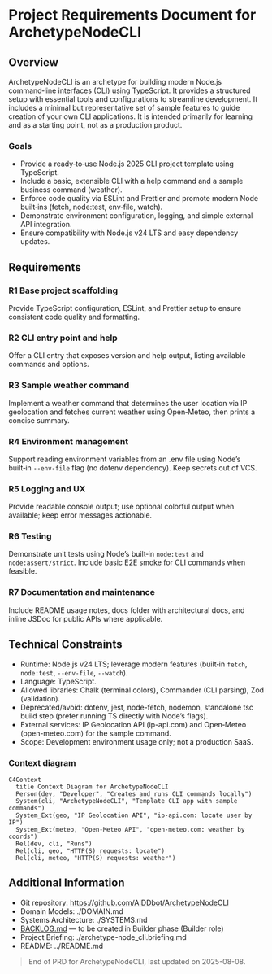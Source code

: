 # Project Requirements Document for ArchetypeNodeCLI

## Overview

ArchetypeNodeCLI is an archetype for building modern Node.js command‑line interfaces (CLI) using TypeScript. It provides a structured setup with essential tools and configurations to streamline development. It includes a minimal but representative set of sample features to guide creation of your own CLI applications. It is intended primarily for learning and as a starting point, not as a production product.

### Goals

- Provide a ready‑to‑use Node.js 2025 CLI project template using TypeScript.
- Include a basic, extensible CLI with a help command and a sample business command (weather).
- Enforce code quality via ESLint and Prettier and promote modern Node built‑ins (fetch, node:test, env‑file, watch).
- Demonstrate environment configuration, logging, and simple external API integration.
- Ensure compatibility with Node.js v24 LTS and easy dependency updates.

## Requirements

### R1 Base project scaffolding

Provide TypeScript configuration, ESLint, and Prettier setup to ensure consistent code quality and formatting.

### R2 CLI entry point and help

Offer a CLI entry that exposes version and help output, listing available commands and options.

### R3 Sample weather command

Implement a weather command that determines the user location via IP geolocation and fetches current weather using Open‑Meteo, then prints a concise summary.

### R4 Environment management

Support reading environment variables from an .env file using Node’s built‑in `--env-file` flag (no dotenv dependency). Keep secrets out of VCS.

### R5 Logging and UX

Provide readable console output; use optional colorful output when available; keep error messages actionable.

### R6 Testing

Demonstrate unit tests using Node’s built‑in `node:test` and `node:assert/strict`. Include basic E2E smoke for CLI commands when feasible.

### R7 Documentation and maintenance

Include README usage notes, docs folder with architectural docs, and inline JSDoc for public APIs where applicable.

## Technical Constraints

- Runtime: Node.js v24 LTS; leverage modern features (built‑in `fetch`, `node:test`, `--env-file`, `--watch`).
- Language: TypeScript.
- Allowed libraries: Chalk (terminal colors), Commander (CLI parsing), Zod (validation).
- Deprecated/avoid: dotenv, jest, node-fetch, nodemon, standalone tsc build step (prefer running TS directly with Node’s flags).
- External services: IP Geolocation API (ip-api.com) and Open‑Meteo (open-meteo.com) for the sample command.
- Scope: Development environment usage only; not a production SaaS.

### Context diagram

```mermaid
C4Context
  title Context Diagram for ArchetypeNodeCLI
  Person(dev, "Developer", "Creates and runs CLI commands locally")
  System(cli, "ArchetypeNodeCLI", "Template CLI app with sample commands")
  System_Ext(geo, "IP Geolocation API", "ip-api.com: locate user by IP")
  System_Ext(meteo, "Open-Meteo API", "open-meteo.com: weather by coords")
  Rel(dev, cli, "Runs")
  Rel(cli, geo, "HTTP(S) requests: locate")
  Rel(cli, meteo, "HTTP(S) requests: weather")
```

## Additional Information

- Git repository: https://github.com/AIDDbot/ArchetypeNodeCLI
- Domain Models: ./DOMAIN.md
- Systems Architecture: ./SYSTEMS.md
 - [BACKLOG.md]() — to be created in Builder phase (Builder role)
 - Project Briefing: ./archetype-node_cli.briefing.md
 - README: ../README.md

> End of PRD for ArchetypeNodeCLI, last updated on 2025-08-08.
